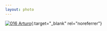 ```yaml
---
layout: photo
---
```


[![016 Arturo](https://c1.staticflickr.com/1/398/19480923386_3f8ce03970_c.jpg)](https://www.flickr.com/photos/131440297@N08/19480923386/){:target="_blank" rel="noreferrer"}
